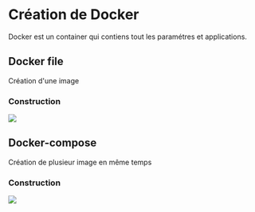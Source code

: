 # Création de Docker

Docker est un container qui contiens tout les paramétres et applications.
## Docker file
Création d'une image
### Construction
![](https://i.imgur.com/P52R0go.png)

## Docker-compose
Création de plusieur image en même temps
### Construction
![](https://i.imgur.com/sCs1xJu.png)

